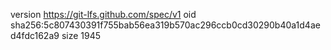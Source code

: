 version https://git-lfs.github.com/spec/v1
oid sha256:5c807430391f755bab56ea319b570ac296ccb0cd30290b40a1d4aed4fdc162a9
size 1945
